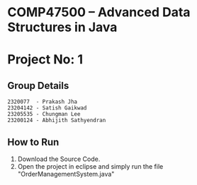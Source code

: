 # COMP47500 – Advanced Data Structures in Java
# Project No: 1

## Group Details
	2320077  - Prakash Jha
	23204142 - Satish Gaikwad
	23205535 - Chungman Lee
	23200124 - Abhijith Sathyendran 
 ## How to Run
 1. Download the Source Code.
 2. Open the project in eclipse and simply run the file "OrderManagementSystem.java"
    
